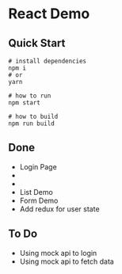 # React Demo

## Quick Start
```shell
# install dependencies
npm i
# or
yarn

# how to run
npm start

# how to build
npm run build
```
## Done
* Login Page
* <LocaleSelector />
* <Layout />
* List Demo
* Form Demo
* Add redux for user state

## To Do
* Using mock api to login
* Using mock api to fetch data